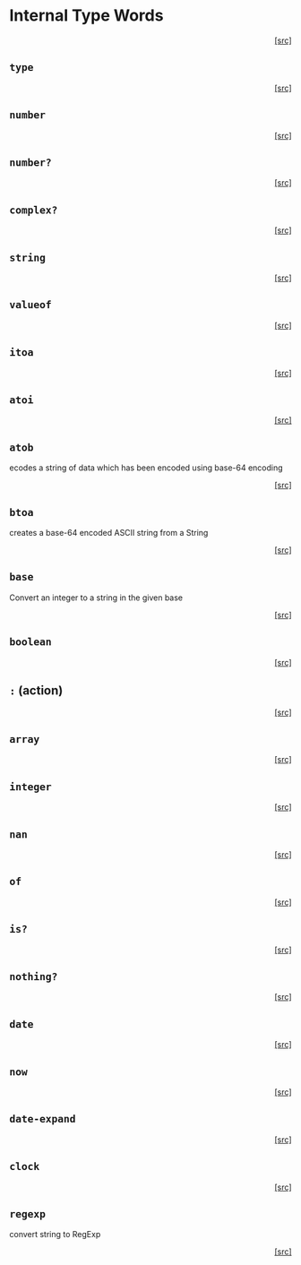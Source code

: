 # Internal Type Words
<div style="text-align: right"><a href="https:/github.com/Hypercubed/f-flat_node/blob/master/src/core/types.ts#L45">[src]</a></div>

## `type`
<div style="text-align: right"><a href="https:/github.com/Hypercubed/f-flat_node/blob/master/src/core/types.ts#L50">[src]</a></div>

## `number`
<div style="text-align: right"><a href="https:/github.com/Hypercubed/f-flat_node/blob/master/src/core/types.ts#L55">[src]</a></div>

## `number?`
<div style="text-align: right"><a href="https:/github.com/Hypercubed/f-flat_node/blob/master/src/core/types.ts#L63">[src]</a></div>

## `complex?`
<div style="text-align: right"><a href="https:/github.com/Hypercubed/f-flat_node/blob/master/src/core/types.ts#L71">[src]</a></div>

## `string`
<div style="text-align: right"><a href="https:/github.com/Hypercubed/f-flat_node/blob/master/src/core/types.ts#L79">[src]</a></div>

## `valueof`
<div style="text-align: right"><a href="https:/github.com/Hypercubed/f-flat_node/blob/master/src/core/types.ts#L84">[src]</a></div>

## `itoa`
<div style="text-align: right"><a href="https:/github.com/Hypercubed/f-flat_node/blob/master/src/core/types.ts#L89">[src]</a></div>

## `atoi`
<div style="text-align: right"><a href="https:/github.com/Hypercubed/f-flat_node/blob/master/src/core/types.ts#L94">[src]</a></div>

## `atob`
ecodes a string of data which has been encoded using base-64 encoding
<div style="text-align: right"><a href="https:/github.com/Hypercubed/f-flat_node/blob/master/src/core/types.ts#L100">[src]</a></div>

## `btoa`
creates a base-64 encoded ASCII string from a String
<div style="text-align: right"><a href="https:/github.com/Hypercubed/f-flat_node/blob/master/src/core/types.ts#L106">[src]</a></div>

## `base`
Convert an integer to a string in the given base
<div style="text-align: right"><a href="https:/github.com/Hypercubed/f-flat_node/blob/master/src/core/types.ts#L112">[src]</a></div>

## `boolean`
<div style="text-align: right"><a href="https:/github.com/Hypercubed/f-flat_node/blob/master/src/core/types.ts#L150">[src]</a></div>

## `:` (action)
<div style="text-align: right"><a href="https:/github.com/Hypercubed/f-flat_node/blob/master/src/core/types.ts#L155">[src]</a></div>

## `array`
<div style="text-align: right"><a href="https:/github.com/Hypercubed/f-flat_node/blob/master/src/core/types.ts#L160">[src]</a></div>

## `integer`
<div style="text-align: right"><a href="https:/github.com/Hypercubed/f-flat_node/blob/master/src/core/types.ts#L165">[src]</a></div>

## `nan`
<div style="text-align: right"><a href="https:/github.com/Hypercubed/f-flat_node/blob/master/src/core/types.ts#L172">[src]</a></div>

## `of`
<div style="text-align: right"><a href="https:/github.com/Hypercubed/f-flat_node/blob/master/src/core/types.ts#L177">[src]</a></div>

## `is?`
<div style="text-align: right"><a href="https:/github.com/Hypercubed/f-flat_node/blob/master/src/core/types.ts#L182">[src]</a></div>

## `nothing?`
<div style="text-align: right"><a href="https:/github.com/Hypercubed/f-flat_node/blob/master/src/core/types.ts#L187">[src]</a></div>

## `date`
<div style="text-align: right"><a href="https:/github.com/Hypercubed/f-flat_node/blob/master/src/core/types.ts#L192">[src]</a></div>

## `now`
<div style="text-align: right"><a href="https:/github.com/Hypercubed/f-flat_node/blob/master/src/core/types.ts#L197">[src]</a></div>

## `date-expand`
<div style="text-align: right"><a href="https:/github.com/Hypercubed/f-flat_node/blob/master/src/core/types.ts#L202">[src]</a></div>

## `clock`
<div style="text-align: right"><a href="https:/github.com/Hypercubed/f-flat_node/blob/master/src/core/types.ts#L207">[src]</a></div>

## `regexp`
convert string to RegExp
<div style="text-align: right"><a href="https:/github.com/Hypercubed/f-flat_node/blob/master/src/core/types.ts#L213">[src]</a></div>

